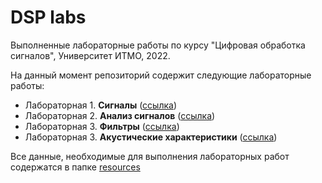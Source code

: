 # DSP labs
Выполненные лабораторные работы по курсу "Цифровая обработка сигналов", Университет ИТМО, 2022.

На данный момент репозиторий содержит следующие лабораторные работы:
- Лабораторная 1. **Сигналы** ([ссылка](https://github.com/ZorkinaAn/dsp_labs/blob/main/lab1.ipynb))
- Лабораторная 2. **Анализ сигналов** ([ссылка](https://github.com/ZorkinaAn/dsp_labs/blob/main/lab2.ipynb))
- Лабораторная 3. **Фильтры** ([ссылка](https://github.com/ZorkinaAn/dsp_labs/blob/main/lab3.ipynb))
- Лабораторная 3. **Акустические характеристики** ([ссылка](https://github.com/ZorkinaAn/dsp_labs/blob/main/lab4.ipynb))

Все данные, необходимые для выполнения лабораторных работ содержатся в папке [resources](https://github.com/ZorkinaAn/dsp_labs/blob/main/resources)

